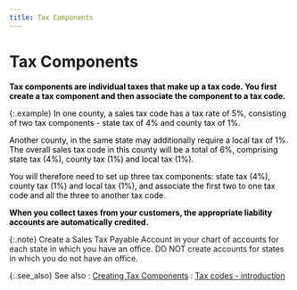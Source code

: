 ```yaml
---
title: Tax Components
---
```


# Tax Components


**<font color="#000000" class="hcp2">Tax components are 
 individual taxes that make up a tax code. You first create a tax component 
 and then associate the component to a tax code. </font>**


{:.example}
<font color="#000000" class="hcp2">In one county, a sales tax code has a tax rate of 
 5%, consisting of two tax components - state tax of 4% and county tax 
 of 1%.</font>


<font color="#000000" class="hcp2">Another county, in the same state may additionally 
 require a local tax of 1%. The overall sales tax code in this county will 
 be a total of 6%, comprising state tax (4%), county tax (1%) and local 
 tax (1%).</font>


<font color="#000000" class="hcp2">You will therefore need to set up three tax components: 
 state tax (4%), county tax (1%) and local tax (1%), and associate the 
 first two to one tax code and all the three to another tax code.</font>


**<font color="#000000" class="hcp2">When you collect 
 taxes from your customers, the appropriate liability accounts are automatically 
 credited.</font>**


{:.note}
Create a Sales Tax Payable Account in your  chart of accounts for each state in which you have an office. DO NOT create  accounts for states in which you do not have an office.


{:.see_also}
See also
: [Creating  Tax Components]({{site.sc_baseurl}}/options/sales-tax/set-up-tax-codes-and-components/tax-component/creating_a_tax_component.html)
: [Tax codes - introduction]({{site.sc_baseurl}}/options/sales-tax/set-up-tax-codes-and-components/tax-code/tax_codes.html)
